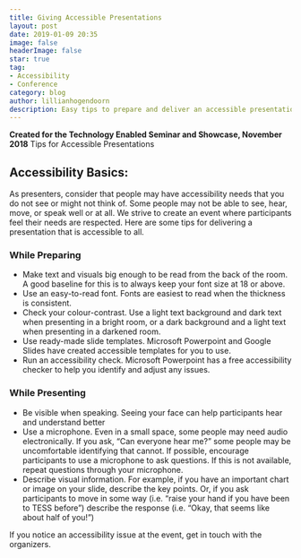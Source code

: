 ```yaml
---
title: Giving Accessible Presentations
layout: post
date: 2019-01-09 20:35
image: false
headerImage: false
star: true
tag:
- Accessibility
- Conference
category: blog
author: lillianhogendoorn
description: Easy tips to prepare and deliver an accessible presentation
---
```

**Created for the Technology Enabled Seminar and Showcase, November 2018**
Tips for Accessible Presentations
 
 ## Accessibility Basics:
 
As presenters, consider that people may have accessibility needs that you do not see or might not think of.  Some people may not be able to see, hear, move, or speak well or at all. We strive to create an event where participants feel their needs are respected. Here are some tips for delivering a presentation that is accessible to all.
 
### While Preparing
- Make text and visuals big enough to be read from the back of the room. A good baseline for this is to always keep your font size at 18 or above.
- Use an easy-to-read font. Fonts are easiest to read when the thickness is consistent.
- Check your colour-contrast. Use a light text background and dark text when presenting in a bright room, or a dark background and a light text when presenting in a darkened room.
- Use ready-made slide templates. Microsoft Powerpoint and Google Slides have created accessible templates for you to use.
- Run an accessibility check. Microsoft Powerpoint has a free accessibility checker to help you identify and adjust any issues.
 
### While Presenting
- Be visible when speaking. Seeing your face can help participants hear and understand better
- Use a microphone. Even in a small space, some people may need audio electronically. If you ask, “Can everyone hear me?” some people may be uncomfortable identifying that cannot. If possible, encourage participants to use a microphone to ask questions. If this is not available, repeat questions through your microphone.
- Describe visual information. For example, if you have an important chart or image on your slide, describe the key points. Or, if you ask participants to move in some way (i.e. “raise your hand if you have been to TESS before”) describe the response (i.e. “Okay, that seems like about half of you!”)
 
If you notice an accessibility issue at the event, get in touch with the organizers.

